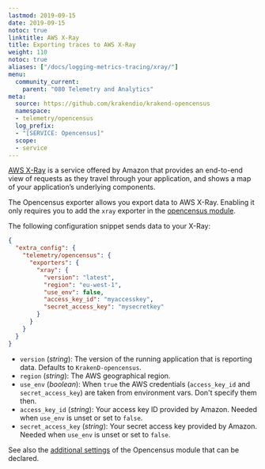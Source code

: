 ```yaml
---
lastmod: 2019-09-15
date: 2019-09-15
notoc: true
linktitle: AWS X-Ray
title: Exporting traces to AWS X-Ray
weight: 110
notoc: true
aliases: ["/docs/logging-metrics-tracing/xray/"]
menu:
  community_current:
    parent: "080 Telemetry and Analytics"
meta:
  source: https://github.com/krakendio/krakend-opencensus
  namespace:
  - telemetry/opencensus
  log_prefix:
  - "[SERVICE: Opencensus]"
  scope:
  - service
---
```

[AWS X-Ray](https://aws.amazon.com/xray/) is a service offered by Amazon that provides an end-to-end view of requests as they travel through your application, and shows a map of your application’s underlying components.

The Opencensus exporter allows you export data to AWS X-Ray. Enabling it only requires you to add the `xray` exporter in the [opencensus module](/docs/telemetry/opencensus/).

The following configuration snippet sends data to your X-Ray:

```json
{
  "extra_config": {
    "telemetry/opencensus": {
      "exporters": {
        "xray": {
          "version": "latest",
          "region": "eu-west-1",
          "use_env": false,
          "access_key_id": "myaccesskey",
          "secret_access_key": "mysecretkey"
        }
      }
    }
  }
}
```

- `version` (*string*): The version of the running application that is reporting data. Defaults to `KrakenD-opencensus`.
- `region` (*string*): The AWS geographical region.
- `use_env` (*boolean*): When `true` the AWS credentials (`access_key_id` and `secret_access_key`) are taken from environment vars. Don't specify them then.
- `access_key_id` (*string*): Your access key ID provided by Amazon. Needed when `use_env` is unset or set to `false`.
- `secret_access_key` (*string*): Your secret access key provided by Amazon. Needed when `use_env` is unset or set to `false`.


See also the [additional settings](/docs/telemetry/opencensus/) of the Opencensus module that can be declared.

